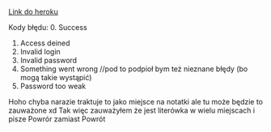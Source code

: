 [Link do heroku](https://weppo.herokuapp.com/)


Kody błędu:
0. Success
1. Access deined
2. Invalid login
3. Invalid password
4. Something went wrong //pod to podpioł bym też nieznane błędy (bo mogą takie wystąpić)
5. Password too weak



Hoho chyba narazie traktuje to jako miejsce na notatki ale tu może będzie to zauważone xd
Tak więc zauważyłem że jest literówka w wielu miejscach i pisze Powrór zamiast Powrót